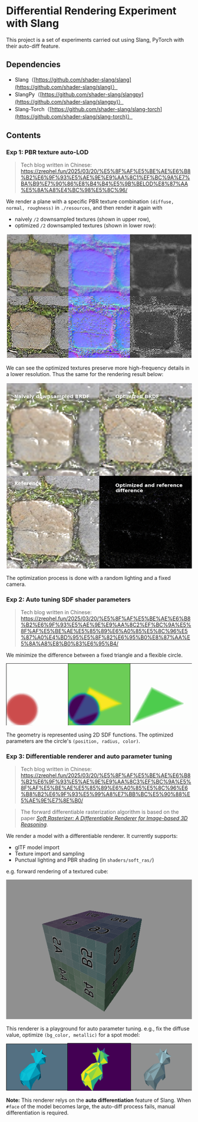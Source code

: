 # Differential Rendering Experiment with Slang

This project is a set of experiments carried out using Slang, PyTorch with their auto-diff feature.

## Dependencies

- Slang（[https://github.com/shader-slang/slang](https://github.com/shader-slang/slang)）
- SlangPy（[https://github.com/shader-slang/slangpy](https://github.com/shader-slang/slangpy)）
- Slang-Torch（[https://github.com/shader-slang/slang-torch](https://github.com/shader-slang/slang-torch)）

## Contents

### Exp 1: PBR texture auto-LOD

> Tech blog written in Chinese: https://zrephel.fun/2025/03/20/%E5%8F%AF%E5%BE%AE%E6%B8%B2%E6%9F%93%E5%AE%9E%E9%AA%8C1%EF%BC%9A%E7%BA%B9%E7%90%86%E8%B4%B4%E5%9B%BELOD%E8%87%AA%E5%8A%A8%E4%BC%98%E5%8C%96/

We render a plane with a specific PBR texture combination `(diffuse, normal, roughness)` in  `./resources`, and then render it again with

* naively `/2` downsampled textures (shown in upper row),
* optimized `/2` downsampled textures (shown in lower row):

![optimized_texture](./img/optimized_texture.png)

We can see the optimized textures preserve more high-frequency details in a lower resolution. Thus the same for the rendering result below:

![optimized_rendering_result](./img/optimized_rendering_result.png)

The optimization process is done with a random lighting and a fixed camera.

### Exp 2: Auto tuning SDF shader parameters

> Tech blog written in Chinese: https://zrephel.fun/2025/03/20/%E5%8F%AF%E5%BE%AE%E6%B8%B2%E6%9F%93%E5%AE%9E%E9%AA%8C2%EF%BC%9A%E5%8F%AF%E5%BE%AE%E5%85%89%E6%A0%85%E5%8C%96%E5%87%A0%E4%BD%95%E5%8F%82%E6%95%B0%E8%87%AA%E5%8A%A8%E8%B0%83%E6%95%B4/

We minimize the difference between a fixed triangle and a flexible circle.

![rasterize](./img/rasterize.gif)

The geometry is represented using 2D SDF functions. The optimized parameters are the circle's `(position, radius, color)`.

### Exp 3: Differentiable renderer and auto parameter tuning

> Tech blog written in Chinese: https://zrephel.fun/2025/03/20/%E5%8F%AF%E5%BE%AE%E6%B8%B2%E6%9F%93%E5%AE%9E%E9%AA%8C3%EF%BC%9A%E5%8F%AF%E5%BE%AE%E5%85%89%E6%A0%85%E5%8C%96%E6%B8%B2%E6%9F%93%E5%99%A8%E7%BB%BC%E5%90%88%E5%AE%9E%E7%8E%B0/

> The forward differentiable rasterization algorithm is based on the paper [*Soft Rasterizer: A Differentiable Renderer for Image-based 3D Reasoning*](https://arxiv.org/abs/1904.01786).

We render a model with a differentiable renderer. It currently supports:

* glTF model import
* Texture import and sampling
* Punctual lighting and PBR shading (in `shaders/soft_ras/`)

e.g. forward rendering of a textured cube:

![cube](./img/cube.png)

This renderer is a playground for auto parameter tuning. e.g., fix the diffuse value, optimize `(bg_color, metallic)` for a spot model:

![soft_ras](./img/soft_ras.gif)

**Note:** This renderer relys on the **auto differentiation** feature of Slang. When `#face` of the model becomes large, the auto-diff process fails, manual differentiation is required.
